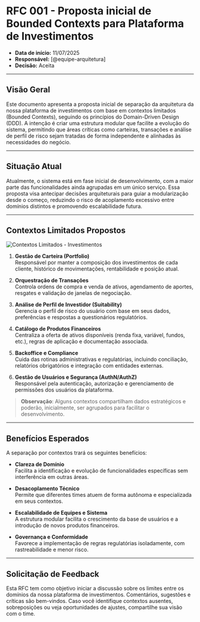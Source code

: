 # RFC 001 - Proposta inicial de Bounded Contexts para Plataforma de Investimentos

- **Data de início:** 11/07/2025  
- **Responsável:** [@equipe-arquitetura]  
- **Decisão:** Aceita  

---

## Visão Geral

Este documento apresenta a proposta inicial de separação da arquitetura da nossa plataforma de investimentos com base em contextos limitados (Bounded Contexts), seguindo os princípios do Domain-Driven Design (DDD). A intenção é criar uma estrutura modular que facilite a evolução do sistema, permitindo que áreas críticas como carteiras, transações e análise de perfil de risco sejam tratadas de forma independente e alinhadas às necessidades do negócio.

---

## Situação Atual

Atualmente, o sistema está em fase inicial de desenvolvimento, com a maior parte das funcionalidades ainda agrupadas em um único serviço. Essa proposta visa antecipar decisões arquiteturais para guiar a modularização desde o começo, reduzindo o risco de acoplamento excessivo entre domínios distintos e promovendo escalabilidade futura.

---

## Contextos Limitados Propostos

![Contextos Limitados - Investimentos](https://mermaidchart.com/play?utm_source=mermaid_live_editor&utm_medium=share#pako:eNqVV11v4joQ_StRVivdK4UKAoSPh5UggVtWoKZJoNJN74NLDFgNMXJCt91u__sd5wvHhKLCC2OfnJkzHs-Ed3VNA6wO1S1Dh53ijR8jBT7x8SlbeFTtECVoQ9keKQFWZtELjhOyx1FCY6WhjOkxCnCgmDRK8GsSP6oZAf-cfgl0o2OyK9AimH9GS38ZY6ZMooQkb_9Jm66fPuti9kLWWN71_J8PnuLRZxxJW7IPpdH4AWwye7bsnZZxFFzR4h5Jgp5ICMFekjSz_SxllNmMbkiI69XdL_37I88sjSJEmCzPsX2HxM9KzvGpwpmdSrlfyh7SZcf-ikLwFxzXiWJCDYR0e0mlbfkFsladbfoCE95SRnAsYxzAwMEqy0MAmPhTjbaVirHN-mXnSxopSzY0JPSiujv_hKnX5wIiJvz05J2pb2OWXp_orGitlW-RF8xisiFrVPO0HEemzpWdZ8vTWrS1-kouPIaiGK15KPGldHiOL8DqE-K5FYyboOQon6h3W8HcEn5J3j7NgOekmjy3fvn2K1LHaP1MNxtecReE8kuHD3DycuSjObSigCTKnG7lPXPhm3R_CEnNecv0adTmQiY_Wy7FlD_OurS7Qwza8CzaMBQnDG7akWFR0PzuH_-BRJDjiIe9xUwIbgWKflKirFBIArkQFw_-5PXAcBwrCxIEIf6Fyv50OaDJa4JZhEIICS48S0kVm5KoOiOssf_XLGos8B7OHuqEMrTFfwveR_bML7nAEPMNHT_t-nwuwECq3iEptO_fi2NOI2J5kWebfCjcNH78eVTRiQpDoH_gGsmQHYqVQ9aHOWCWN1TedjPAS5ZFHCskbf18WHKkl7clXq4Z8pi1OtGPsBnj1BFvmxnEyiD8ZmeQBGQ814NOPFscgVweDnTwFDOay0QnDMsqnsOKUVEmsFpdyhpmFZbTCKULpXZKiWjn7flk31Xt_B6XtiM9X_GyKlTkXko797ISVYp27qW0S3llmV0SZo0rHgszd1iadxUzd1eYTvXZnD9r4VDLFUYodxG1DlEcW3ij8CItihnKMBx-m04nhmlqcDbwAjT8ZvUG42YzNxu_SJDshvrhVaKJT68vVTarMzGmrZJNn_SN0fgaW16EElN30rc6JVNfH7cN4ypTMWwljX1zImgc97ud7lWNyWnCVNkmLYitV7INjF57dDWyp3JmyOmf6mL6jbHRvUpGqrcpZ2ryb8lkyNlqndHgompzXRb_nnQNBhcIBBqob23kaiNPrCxxf2Zr90sNSve8ZESYbWm2qdmOVAsVyJ1mu5o91azV2TmLOM_RPFfzbmsOUIQ5tjaaa-bi_GREFDQQDa67tniQki6CrLEG903j86RIqarB3yISqEPAY03dY3iL46b6zh-E9rvDe5gBQ_gZIPbM59oHPHNA0b-U7ovHGD1ud-pwg8IYrKzlWwTBTNyXqwymFWYm_JlK1GFnkHKow3f1VR3q-k1H1_XWQG_r7Xarb-ia-qYOW_2bdq_d1dvNntHsNVvd9oem_k7dtm5a_fagMxi0uoO2PjA63Y__AbJiAVk) 

1. **Gestão de Carteira (Portfolio)**  
   Responsável por manter a composição dos investimentos de cada cliente, histórico de movimentações, rentabilidade e posição atual.

2. **Orquestração de Transações**  
   Controla ordens de compra e venda de ativos, agendamento de aportes, resgates e validação de janelas de negociação.

3. **Análise de Perfil de Investidor (Suitability)**  
   Gerencia o perfil de risco do usuário com base em seus dados, preferências e respostas a questionários regulatórios.

4. **Catálogo de Produtos Financeiros**  
   Centraliza a oferta de ativos disponíveis (renda fixa, variável, fundos, etc.), regras de aplicação e documentação associada.

5. **Backoffice e Compliance**  
   Cuida das rotinas administrativas e regulatórias, incluindo conciliação, relatórios obrigatórios e integração com entidades externas.

6. **Gestão de Usuários e Segurança (AuthN/AuthZ)**  
   Responsável pela autenticação, autorização e gerenciamento de permissões dos usuários da plataforma.

> **Observação**: Alguns contextos compartilham dados estratégicos e poderão, inicialmente, ser agrupados para facilitar o desenvolvimento.

---

## Benefícios Esperados

A separação por contextos trará os seguintes benefícios:

- **Clareza de Domínio**  
  Facilita a identificação e evolução de funcionalidades específicas sem interferência em outras áreas.

- **Desacoplamento Técnico**  
  Permite que diferentes times atuem de forma autônoma e especializada em seus contextos.

- **Escalabilidade de Equipes e Sistema**  
  A estrutura modular facilita o crescimento da base de usuários e a introdução de novos produtos financeiros.

- **Governança e Conformidade**  
  Favorece a implementação de regras regulatórias isoladamente, com rastreabilidade e menor risco.

---

## Solicitação de Feedback

Esta RFC tem como objetivo iniciar a discussão sobre os limites entre os domínios da nossa plataforma de investimentos. Comentários, sugestões e críticas são bem-vindos. Caso você identifique contextos ausentes, sobreposições ou veja oportunidades de ajustes, compartilhe sua visão com o time.

